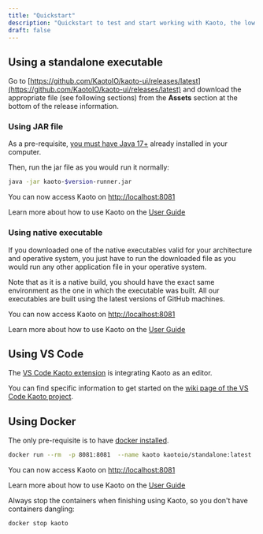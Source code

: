 ```yaml
---
title: "Quickstart"
description: "Quickstart to test and start working with Kaoto, the low code and no code integration orchestration tool."
draft: false
---
```


## Using a standalone executable

Go to [https://github.com/KaotoIO/kaoto-ui/releases/latest](https://github.com/KaotoIO/kaoto-ui/releases/latest) and download the appropriate file (see following sections) from the **Assets** section at the bottom of the release information.

### Using JAR file

As a pre-requisite, [you must have Java 17+](https://adoptium.net) already installed in your computer.

Then, run the jar file as you would run it normally:

```bash
java -jar kaoto-$version-runner.jar
```

You can now access Kaoto on [http://localhost:8081](http://localhost:8081)

Learn more about how to use Kaoto on the [User Guide](/docs/user-guide)

### Using native executable

If you downloaded one of the native executables valid for your architecture and operative system, you just have to run the downloaded file as you would run any other application file in your operative system.

Note that as it is a native build, you should have the exact same environment as the one in which the executable was built. All our executables are built using the latest versions of GitHub machines.

You can now access Kaoto on [http://localhost:8081](http://localhost:8081)

Learn more about how to use Kaoto on the [User Guide](/docs/user-guide)

## Using VS Code

The [VS Code Kaoto extension](https://marketplace.visualstudio.com/items?itemName=redhat.vscode-kaoto) is integrating Kaoto as an editor.

You can find specific information to get started on the [wiki page of the VS Code Kaoto project](https://github.com/KaotoIO/vscode-kaoto/wiki/Getting-started).

## Using Docker

The only pre-requisite is to have [docker installed](https://docs.docker.com/get-docker/).

```bash
docker run --rm  -p 8081:8081  --name kaoto kaotoio/standalone:latest
```

You can now access Kaoto on [http://localhost:8081](http://localhost:8081)

Learn more about how to use Kaoto on the [User Guide](/docs/user-guide)

Always stop the containers when finishing using Kaoto, so you don't have containers dangling:

```bash
docker stop kaoto
```

